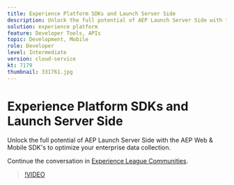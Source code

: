 ```yaml
---
title: Experience Platform SDKs and Launch Server Side
description: Unlock the full potential of AEP Launch Server Side with the AEP Web & Mobile SDK's to optimize your enterprise data collection.
solution: experience platform
feature: Developer Tools, APIs
topic: Development, Mobile
role: Developer
level: Intermediate
version: cloud-service
kt: 7179
thumbnail: 331761.jpg
---
```


# Experience Platform SDKs and Launch Server Side 

Unlock the full potential of AEP Launch Server Side with the AEP Web & Mobile SDK's to optimize your enterprise data collection.

Continue the conversation in <a href="http://adobe.ly/36Yd3v6">Experience League Communities</a>.

>[!VIDEO](https://video.tv.adobe.com/v/331761/?quality=12&learn=on&hidetitle=true)